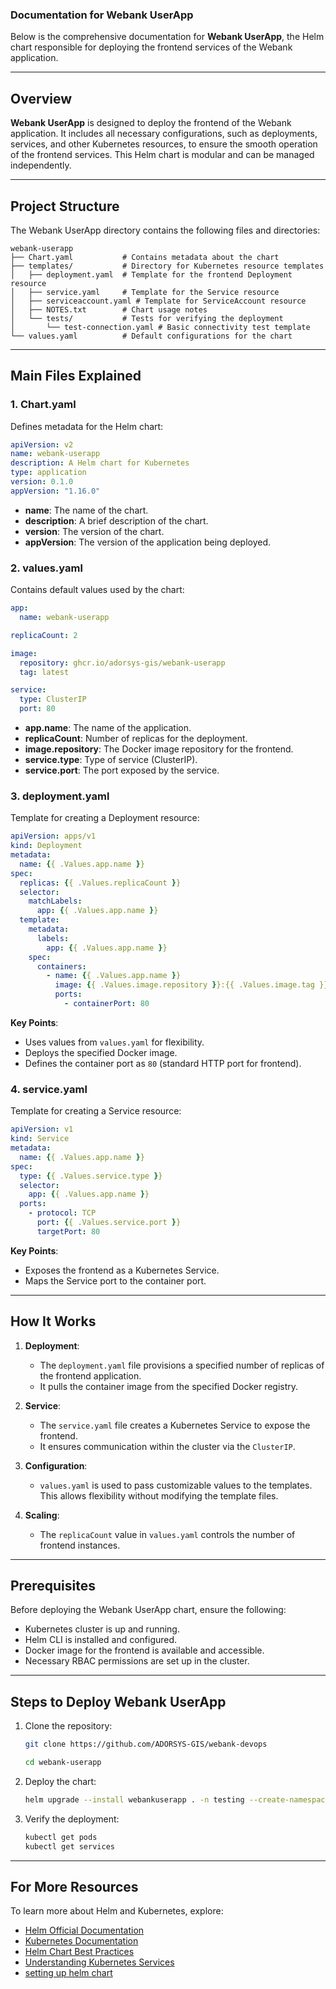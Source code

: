 ### Documentation for **Webank UserApp**

Below is the comprehensive documentation for **Webank UserApp**, the Helm chart responsible for deploying the frontend services of the Webank application.

---

## **Overview**
**Webank UserApp** is designed to deploy the frontend of the Webank application. It includes all necessary configurations, such as deployments, services, and other Kubernetes resources, to ensure the smooth operation of the frontend services. This Helm chart is modular and can be managed independently.

---

## **Project Structure**
The Webank UserApp directory contains the following files and directories:

```plaintext
webank-userapp
├── Chart.yaml           # Contains metadata about the chart
├── templates/           # Directory for Kubernetes resource templates
│   ├── deployment.yaml  # Template for the frontend Deployment resource
│   ├── service.yaml     # Template for the Service resource
│   ├── serviceaccount.yaml # Template for ServiceAccount resource
│   ├── NOTES.txt        # Chart usage notes
│   └── tests/           # Tests for verifying the deployment
│       └── test-connection.yaml # Basic connectivity test template
└── values.yaml          # Default configurations for the chart
```

---

## **Main Files Explained**

### 1. **Chart.yaml**
Defines metadata for the Helm chart:
```yaml
apiVersion: v2
name: webank-userapp
description: A Helm chart for Kubernetes
type: application
version: 0.1.0
appVersion: "1.16.0"
```
- **name**: The name of the chart.
- **description**: A brief description of the chart.
- **version**: The version of the chart.
- **appVersion**: The version of the application being deployed.

### 2. **values.yaml**
Contains default values used by the chart:
```yaml
app:
  name: webank-userapp

replicaCount: 2

image:
  repository: ghcr.io/adorsys-gis/webank-userapp
  tag: latest

service:
  type: ClusterIP
  port: 80
```
- **app.name**: The name of the application.
- **replicaCount**: Number of replicas for the deployment.
- **image.repository**: The Docker image repository for the frontend.
- **service.type**: Type of service (ClusterIP).
- **service.port**: The port exposed by the service.

### 3. **deployment.yaml**
Template for creating a Deployment resource:
```yaml
apiVersion: apps/v1
kind: Deployment
metadata:
  name: {{ .Values.app.name }}
spec:
  replicas: {{ .Values.replicaCount }}
  selector:
    matchLabels:
      app: {{ .Values.app.name }}
  template:
    metadata:
      labels:
        app: {{ .Values.app.name }}
    spec:
      containers:
        - name: {{ .Values.app.name }}
          image: {{ .Values.image.repository }}:{{ .Values.image.tag }}
          ports:
            - containerPort: 80
```
**Key Points**:
- Uses values from `values.yaml` for flexibility.
- Deploys the specified Docker image.
- Defines the container port as `80` (standard HTTP port for frontend).

### 4. **service.yaml**
Template for creating a Service resource:
```yaml
apiVersion: v1
kind: Service
metadata:
  name: {{ .Values.app.name }}
spec:
  type: {{ .Values.service.type }}
  selector:
    app: {{ .Values.app.name }}
  ports:
    - protocol: TCP
      port: {{ .Values.service.port }}
      targetPort: 80
```
**Key Points**:
- Exposes the frontend as a Kubernetes Service.
- Maps the Service port to the container port.

---

## **How It Works**
1. **Deployment**:
   - The `deployment.yaml` file provisions a specified number of replicas of the frontend application.
   - It pulls the container image from the specified Docker registry.

2. **Service**:
   - The `service.yaml` file creates a Kubernetes Service to expose the frontend.
   - It ensures communication within the cluster via the `ClusterIP`.

3. **Configuration**:
   - `values.yaml` is used to pass customizable values to the templates. This allows flexibility without modifying the template files.

4. **Scaling**:
   - The `replicaCount` value in `values.yaml` controls the number of frontend instances.

---

## **Prerequisites**
Before deploying the Webank UserApp chart, ensure the following:
- Kubernetes cluster is up and running.
- Helm CLI is installed and configured.
- Docker image for the frontend is available and accessible.
- Necessary RBAC permissions are set up in the cluster.

---

## **Steps to Deploy Webank UserApp**
1. Clone the repository:
   ```bash
   git clone https://github.com/ADORSYS-GIS/webank-devops

   cd webank-userapp
   ```
2. Deploy the chart:
   ```bash
   helm upgrade --install webankuserapp . -n testing --create-namespace    
   ```
4. Verify the deployment:
   ```bash
   kubectl get pods
   kubectl get services
   ```

---

## **For More Resources**
To learn more about Helm and Kubernetes, explore:
- [Helm Official Documentation](https://helm.sh/docs/)
- [Kubernetes Documentation](https://kubernetes.io/docs/)
- [Helm Chart Best Practices](https://helm.sh/docs/chart_best_practices/)
- [Understanding Kubernetes Services](https://kubernetes.io/docs/concepts/services-networking/service/)
- [setting up helm chart](https://phoenixnap.com/kb/create-helm-chart)

